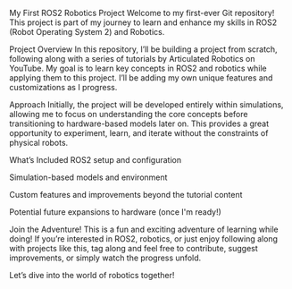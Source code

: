 My First ROS2 Robotics Project
Welcome to my first-ever Git repository! This project is part of my journey to learn and enhance my skills in ROS2 (Robot Operating System 2) and Robotics.

Project Overview
In this repository, I’ll be building a project from scratch, following along with a series of tutorials by Articulated Robotics on YouTube. My goal is to learn key concepts in ROS2 and robotics while applying them to this project. I’ll be adding my own unique features and customizations as I progress.

Approach
Initially, the project will be developed entirely within simulations, allowing me to focus on understanding the core concepts before transitioning to hardware-based models later on. This provides a great opportunity to experiment, learn, and iterate without the constraints of physical robots.

What’s Included
ROS2 setup and configuration

Simulation-based models and environment

Custom features and improvements beyond the tutorial content

Potential future expansions to hardware (once I'm ready!)

Join the Adventure!
This is a fun and exciting adventure of learning while doing! If you’re interested in ROS2, robotics, or just enjoy following along with projects like this, tag along and feel free to contribute, suggest improvements, or simply watch the progress unfold.

Let’s dive into the world of robotics together!


